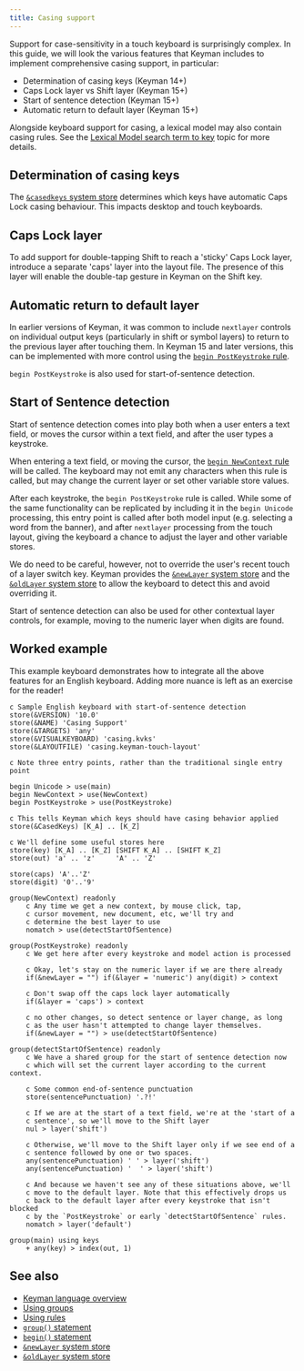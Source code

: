```yaml
---
title: Casing support
---
```


Support for case-sensitivity in a touch keyboard is surprisingly complex. In
this guide, we will look the various features that Keyman includes to implement
comprehensive casing support, in particular:

* Determination of casing keys (Keyman 14+)
* Caps Lock layer vs Shift layer (Keyman 15+)
* Start of sentence detection (Keyman 15+)
* Automatic return to default layer (Keyman 15+)

Alongside keyboard support for casing, a lexical model may also contain casing
rules. See the [Lexical Model search term to
key](../../current-version/guides/lexical-models/advanced/search-term-to-key)
topic for more details.

## Determination of casing keys

The [`&casedkeys` system store](../reference/casedkeys) determines which keys
have automatic Caps Lock casing behaviour. This impacts desktop and touch
keyboards.

## Caps Lock layer

To add support for double-tapping Shift to reach a 'sticky' Caps Lock layer,
introduce a separate 'caps' layer into the layout file. The presence of this
layer will enable the double-tap gesture in Keyman on the Shift key.

## Automatic return to default layer

In earlier versions of Keyman, it was common to include `nextlayer` controls on
individual output keys (particularly in shift or symbol layers) to return to the
previous layer after touching them. In Keyman 15 and later versions, this can be
implemented with more control using the [`begin PostKeystroke` rule](../reference/begin).

`begin PostKeystroke` is also used for start-of-sentence detection.

## Start of Sentence detection

Start of sentence detection comes into play both when a user enters a text
field, or moves the cursor within a text field, and after the user types a
keystroke.

When entering a text field, or moving the cursor, the [`begin NewContext`
rule](../reference/begin) will be called. The keyboard may not emit any
characters when this rule is called, but may change the current layer or set
other variable store values.

After each keystroke, the `begin PostKeystroke` rule is called. While some of
the same functionality can be replicated by including it in the `begin Unicode`
processing, this entry point is called after both model input (e.g. selecting a
word from the banner), and after `nextlayer` processing from the touch layout,
giving the keyboard a chance to adjust the layer and other variable stores.

We do need to be careful, however, not to override the user's recent touch of a
layer switch key. Keyman provides the [`&newLayer` system store](../reference/newlayer)
and the [`&oldLayer` system store](../reference/oldlayer) to allow the
keyboard to detect this and avoid overriding it.

Start of sentence detection can also be used for other contextual layer
controls, for example, moving to the numeric layer when digits are found.

## Worked example

This example keyboard demonstrates how to integrate all the above features for
an English keyboard. Adding more nuance is left as an exercise for the reader!

```keyman
c Sample English keyboard with start-of-sentence detection
store(&VERSION) '10.0'
store(&NAME) 'Casing Support'
store(&TARGETS) 'any'
store(&VISUALKEYBOARD) 'casing.kvks'
store(&LAYOUTFILE) 'casing.keyman-touch-layout'

c Note three entry points, rather than the traditional single entry point

begin Unicode > use(main)
begin NewContext > use(NewContext)
begin PostKeystroke > use(PostKeystroke)

c This tells Keyman which keys should have casing behavior applied
store(&CasedKeys) [K_A] .. [K_Z]

c We'll define some useful stores here
store(key) [K_A] .. [K_Z] [SHIFT K_A] .. [SHIFT K_Z]
store(out) 'a' .. 'z'     'A' .. 'Z'

store(caps) 'A'..'Z'
store(digit) '0'..'9'

group(NewContext) readonly
    c Any time we get a new context, by mouse click, tap,
    c cursor movement, new document, etc, we'll try and
    c determine the best layer to use
    nomatch > use(detectStartOfSentence)

group(PostKeystroke) readonly
    c We get here after every keystroke and model action is processed

    c Okay, let's stay on the numeric layer if we are there already
    if(&newLayer = "") if(&layer = 'numeric') any(digit) > context

    c Don't swap off the caps lock layer automatically
    if(&layer = 'caps') > context

    c no other changes, so detect sentence or layer change, as long
    c as the user hasn't attempted to change layer themselves.
    if(&newLayer = "") > use(detectStartOfSentence)

group(detectStartOfSentence) readonly
    c We have a shared group for the start of sentence detection now
    c which will set the current layer according to the current context.

    c Some common end-of-sentence punctuation
    store(sentencePunctuation) '.?!'

    c If we are at the start of a text field, we're at the 'start of a
    c sentence', so we'll move to the Shift layer
    nul > layer('shift')

    c Otherwise, we'll move to the Shift layer only if we see end of a
    c sentence followed by one or two spaces.
    any(sentencePunctuation) ' ' > layer('shift')
    any(sentencePunctuation) '  ' > layer('shift')

    c And because we haven't see any of these situations above, we'll
    c move to the default layer. Note that this effectively drops us
    c back to the default layer after every keystroke that isn't blocked
    c by the `PostKeystroke` or early `detectStartOfSentence` rules.
    nomatch > layer('default')

group(main) using keys
    + any(key) > index(out, 1)
```

## See also

* [Keyman language overview](overview)
* [Using groups](groups)
* [Using rules](rules)
* [`group()` statement](../reference/group)
* [`begin()` statement](../reference/begin)
* [`&newLayer` system store](../reference/newlayer)
* [`&oldLayer` system store](../reference/oldlayer)
